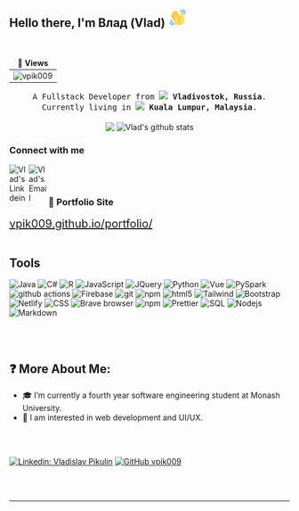 
## Hello there, I'm Влад (Vlad)  <img src="./wave-hello.gif" alt="Hello GIF" width="35" height="35">
<br />

<table class="center">
  <thead align="center">
    <tr border: none;>
      <td><b>👀 Views</b></td>
    </tr>
  </thead>
  <tbody>
    <tr>
      <td><img src="https://komarev.com/ghpvc/?username=vpik009&label=Views&color=blue&style=flat" alt="vpik009" /></td>
    </tr>
  </tbody>
</table>


<p align="center">
  <samp>
A Fullstack Developer from <img src="https://cdn-icons-png.flaticon.com/512/4628/4628645.png" width="15"/> <b>Vladivostok, Russia</b>. Currently living in <img src="https://cdn-icons-png.flaticon.com/512/197/197581.png" width="15"/> <b>Kuala Lumpur, Malaysia</b>.
  </samp>
  <br/>
  <br/>
  <img align="center"  height="200" src="https://github-readme-stats.vercel.app/api/top-langs/?username=vpik009&theme=buefy&hide_langs_below=1" />
  <img align="center" height="200" src="https://github-readme-stats.vercel.app/api?username=vpik009&show_icons=true&theme=buefy&line_height=27" alt="Vlad's github stats"/>
</p>



### Connect with me
<a href="https://www.linkedin.com/in/vladislav-pikulin-77335821a/">
  <img align="left" alt="Vlad's Linkdein" width="35px" src="https://cdn-icons-png.flaticon.com/512/174/174857.png" />
</a>
<a href="mailto:vpik0001@mailfence.com/">
  <img align="left" alt="Vlad's Email" width="35px" src="https://www.pngplay.com/wp-content/uploads/6/Red-Email-PNG-Clipart-Background.png" />
</a>


<br />
<br />

### 💼 Portfolio Site
<a href="https://vpik009.github.io/portfolio/" style="display:inline-block; font-size:20px;">
  vpik009.github.io/portfolio/
</a>



<br />
<br />

## Tools

<p>

  <img alt="Java" src="https://img.shields.io/badge/-Java-5382a1?style=for-the-badge&logo=webpack&logoColor=white" /> 
  <img alt="C#" src="https://img.shields.io/badge/-C%23-800080?style=for-the-badge&logo=c-sharp&logoColor=white" />
  <img alt="R" src="https://img.shields.io/badge/-R-276dc2?style=for-the-badge&logo=r&logoColor=white" />
  <img alt="JavaScript" src="https://img.shields.io/badge/-JavaScript-f0db4f?style=for-the-badge&logo=javascript&logoColor=white" />
  <img alt="JQuery" src="https://img.shields.io/badge/-JQuery-0769AD?style=for-the-badge&logo=jquery&logoColor=white" />
  <img alt="Python" src="https://img.shields.io/badge/-Python-4584b6?style=for-the-badge&logo=python&logoColor=white" />
  <img alt="Vue" src="https://img.shields.io/badge/-Vue.js-42b883?style=for-the-badge&logo=vue.js&logoColor=white" />
   <img alt="PySpark" src="https://img.shields.io/badge/-PySpark-42b883?style=for-the-badge&logo=pyspark&logoColor=white" />
  <img alt="github actions" src="https://img.shields.io/badge/-Github_Actions-2088FF?style=for-the-badge&logo=github-actions&logoColor=white" />
  <img alt="Firebase" src="https://img.shields.io/badge/-Firebase-FFA611?style=for-the-badge&logo=firebase&logoColor=white" />
  <img alt="git" src="https://img.shields.io/badge/-Git-F05032?style=for-the-badge&logo=git&logoColor=white" />
  <img alt="npm" src="https://img.shields.io/badge/-NPM-CB3837?style=for-the-badge&logo=npm&logoColor=white" />
  <img alt="html5" src="https://img.shields.io/badge/-HTML5-E34F26?style=for-the-badge&logo=html5&logoColor=white" />
  <img alt="Tailwind" src="https://img.shields.io/badge/Tailwind-38B2AC?style=for-the-badge&logo=tailwind-css&logoColor=white" />
  <img alt="Bootstrap" src="https://img.shields.io/badge/Bootstrap-563D7C?style=for-the-badge&logo=bootstrap&logoColor=white" />
  <img alt="Netlify" src="https://img.shields.io/badge/Netlify-00C7B7?style=for-the-badge&logo=netlify&logoColor=white" />
  <img alt="CSS" src="https://img.shields.io/badge/-CSS-264de4?style=for-the-badge&logo=css3&logoColor=white" />
  <img alt="Brave browser" src="https://img.shields.io/badge/-Brave_Browser-FB542B?style=for-the-badge&logo=brave&logoColor=white" />
  <img alt="npm" src="https://img.shields.io/badge/-npm-CC3534?style=for-the-badge&logo=npm&logoColor=white" />
  <img alt="Prettier" src="https://img.shields.io/badge/-Prettier-F7B93E?style=for-the-badge&logo=prettier&logoColor=white" />
  <img alt="SQL" src="https://img.shields.io/badge/-SQL-00000F?style=for-the-badge&logo=mysql&logoColor=white" />
  <img alt="Nodejs" src="https://img.shields.io/badge/-Nodejs-43853d?style=for-the-badge&logo=Node.js&logoColor=white" />
  <img alt="Markdown" src="https://img.shields.io/badge/-Markdown-000000?style=for-the-badge&logo=markdown&logoColor=white" />
</p>
<br />
<br />


## ❓ More About Me:
- 🎓 I’m currently a fourth year software engineering student at Monash University.
- 🌱 I am interested in web development and UI/UX.

<br />
<br />

[![Linkedin: Vladislav Pikulin](https://img.shields.io/badge/-vpik009-blue?style=for-the-badge&logo=Linkedin&logoColor=white&link=https://www.linkedin.com/in/vladislav-pikulin-77335821a/)](https://www.linkedin.com/in/vladislav-pikulin-77335821a/)
[![GitHub vpik009](https://img.shields.io/github/followers/vpik009?label=follow&style=social)](https://github.com/vpik009)

<br />
<br />


---

